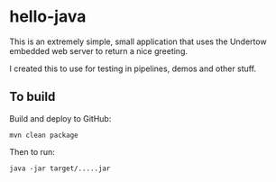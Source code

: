 # hello-java

This is an extremely simple, small application that uses the Undertow embedded web server to return a nice greeting.

I created this to use for testing in pipelines, demos and other stuff.

## To build

Build and deploy to GitHub:

    mvn clean package

Then to run:

    java -jar target/.....jar


